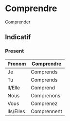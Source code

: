 # Comprendre

Comprender

## Indicatif

### Present

|Pronom|Comprendre|
|-|-|
|Je|Comprends|
|Tu|Comprends|
|Il/Elle|Comprend|
|Nous|Comprenons|
|Vous|Comprenez|
|Ils/Elles|Comprennent|